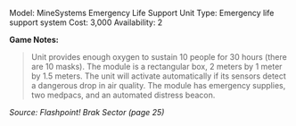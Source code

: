Model: MineSystems Emergency Life Support Unit
Type: Emergency life support system
Cost: 3,000
Availability: 2

**Game Notes:** 
> Unit provides enough oxygen to sustain 10 people for 30 hours (there are 10 masks). The module is a rectangular box, 2 meters by 1 meter by 1.5 meters. The unit will activate automatically if its sensors detect a dangerous drop in air quality. The module has emergency supplies, two medpacs, and an automated distress beacon.

*Source: Flashpoint! Brak Sector (page 25)*